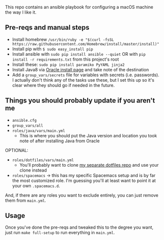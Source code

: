 This repo contains an ansible playbook for configuring a macOS machine the way I like it.

## Pre-reqs and manual steps

- Install homebrew `/usr/bin/ruby -e "$(curl -fsSL https://raw.githubusercontent.com/Homebrew/install/master/install)"`
- Install pip with `$ sudo easy_install pip`
- Install ansible with `sudo pip install ansible --quiet` OR with `pip install -r requirements.txt` from this project's root
- Install these: `sudo pip install paramiko PyYAML jinja2`
- Install Java8 via [Oracle install page](http://www.oracle.com/technetwork/java/javase/downloads/jdk8-downloads-2133151.html) and take note of the destination
- Add a `group_vars/secrets` file for variables with secrets (i.e. passwords). I actually don't think any of the tasks use these, but I set this up so it's clear where they should go if needed in the future.

## Things you should probably update if you aren't me
- `ansible.cfg`
- `group_vars/all`
- `roles/java/vars/main.yml`
  - This is where you should put the Java version and location you took note of after installing Java from Oracle

OPTIONAL:
- `roles/dotfiles/vars/main.yml`
  - You'll probably want to clone [my separate dotfiles repo](https://github.com/parkeristyping/dotfiles) and use your clone instead
- `roles/spacemacs` -> this has my specific Spacemacs setup and is by far the most customized role. I'm guessing you'll at least want to point it at your own `.spacemacs.d`.

And, if there are any roles you want to exclude entirely, you can just remove them from `main.yml`.

## Usage

Once you've done the pre-reqs and tweaked this to the degree you want, just run `make full-setup` to run everything in `main.yml`.
